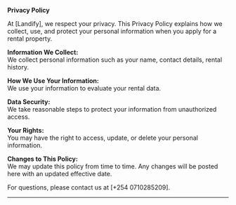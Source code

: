 

**Privacy Policy**


At [Landify], we respect your privacy. This Privacy Policy explains how we collect, use, and protect your personal information when you apply for a rental property.

**Information We Collect:**  
We collect personal information such as your name, contact details, rental history.

**How We Use Your Information:**  
We use your information to evaluate your rental data.

**Data Security:**  
We take reasonable steps to protect your information from unauthorized access.

**Your Rights:**  
You may have the right to access, update, or delete your personal information.

**Changes to This Policy:**  
We may update this policy from time to time. Any changes will be posted here with an updated effective date.

For questions, please contact us at [+254 0710285209].

---
